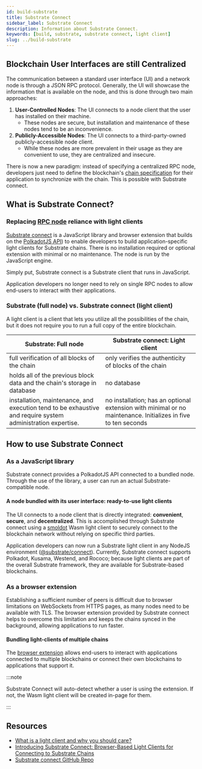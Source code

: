 ```yaml
---
id: build-substrate
title: Substrate Connect
sidebar_label: Substrate Connect
description: Information about Substrate Connect.
keywords: [build, substrate, substrate connect, light client]
slug: ../build-substrate
---
```


## Blockchain User Interfaces are still Centralized

The communication between a standard user interface (UI) and a network node is through a JSON RPC
protocol. Generally, the UI will showcase the information that is available on the node, and this is
done through two main approaches:

1. **User-Controlled Nodes**: The UI connects to a node client that the user has installed on their
   machine.
   - These nodes are secure, but installation and maintenance of these nodes tend to be an
     inconvenience.
2. **Publicly-Accessible Nodes**: The UI connects to a third-party-owned publicly-accessible node
   client.
   - While these nodes are more prevalent in their usage as they are convenient to use, they are
     centralized and insecure.

There is now a new paradigm: instead of specifying a centralized RPC node, developers just need to
define the blockchain's [chain specification](https://docs.substrate.io/main-docs/build/chain-spec/)
for their application to synchronize with the chain. This is possible with Substrate connect.

## What is Substrate Connect?

### Replacing [RPC node](build-node-interaction.md) reliance with light clients

[Substrate connect](https://substrate.io/substrate-connect/) is a JavaScript library and browser
extension that builds on the [PolkadotJS API](https://selendra.js.org/api/)) to enable developers to
build application-specific light clients for Substrate chains. There is no installation required or
optional extension with minimal or no maintenance. The node is run by the JavaScript engine.

Simply put, Substrate connect is a Substrate client that runs in JavaScript.

Application developers no longer need to rely on single RPC nodes to allow end-users to interact
with their applications.

### Substrate (full node) vs. Substrate connect (light client)

A light client is a client that lets you utilize all the possibilities of the chain, but it does not
require you to run a full copy of the entire blockchain.

| Substrate: Full node                                                                                        | Substrate connect: Light client                                                                               |
| ----------------------------------------------------------------------------------------------------------- | ------------------------------------------------------------------------------------------------------------- |
| full verification of all blocks of the chain                                                                | only verifies the authenticity of blocks of the chain                                                         |
| holds all of the previous block data and the chain's storage in database                                    | no database                                                                                                   |
| installation, maintenance, and execution tend to be exhaustive and require system administration expertise. | no installation; has an optional extension with minimal or no maintenance. Initializes in five to ten seconds |

## How to use Substrate Connect

### As a JavaScript library

Substrate connect provides a PolkadotJS API connected to a bundled node. Through the use of the
library, a user can run an actual Substrate-compatible node.

#### A node bundled with its user interface: ready-to-use light clients

The UI connects to a node client that is directly integrated: **convenient**, **secure**, and
**decentralized**. This is accomplished through Substrate connect using a
[smoldot](https://github.com/paritytech/smoldot/) Wasm light client to securely connect to the
blockchain network without relying on specific third parties.

Application developers can now run a Substrate light client in any NodeJS environment
([@substrate/connect](https://www.npmjs.com/package/@substrate/connect)). Currently, Substrate
connect supports Polkadot, Kusama, Westend, and Rococo; because light clients are part of the
overall Substrate framework, they are available for Substrate-based blockchains.

### As a browser extension

Establishing a sufficient number of peers is difficult due to browser limitations on WebSockets from
HTTPS pages, as many nodes need to be available with TLS. The browser extension provided by
Substrate connect helps to overcome this limitation and keeps the chains synced in the background,
allowing applications to run faster.

#### Bundling light-clients of multiple chains

The [browser extension](https://www.npmjs.com/package/@substrate/connect-extension-protocol) allows
end-users to interact with applications connected to multiple blockchains or connect their own
blockchains to applications that support it.

:::note

Substrate Connect will auto-detect whether a user is using the extension. If not, the Wasm light
client will be created in-page for them.

:::

## Resources

- [What is a light client and why you should care?](https://www.parity.io/blog/what-is-a-light-client/)
- [Introducing Substrate Connect: Browser-Based Light Clients for Connecting to Substrate Chains](https://www.parity.io/blog/introducing-substrate-connect)
- [Substrate connect GitHub Repo](https://github.com/paritytech/substrate-connect/tree/master/projects/extension)
